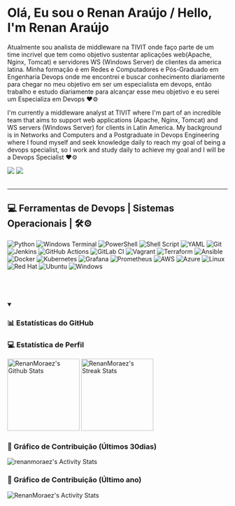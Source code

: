 # Olá, Eu sou o Renan Araújo / Hello, I'm Renan Araújo

 Atualmente sou analista de middleware na TIVIT onde faço parte de um time incrivel que tem como objetivo sustentar aplicações web(Apache, Nginx, Tomcat) e servidores WS (Windows Server) de clientes da america latina. Minha formação é em Redes e Computadores e Pós-Graduado em Engenharia Devops onde me encontrei e buscar conhecimento diariamente para chegar no meu objetivo em ser um especialista em devops, então trabalho e estudo diariamente para alcançar esse meu objetivo e eu serei um Especializa em Devops ❤⚙

 I'm currently a middleware analyst at TIVIT where I'm part of an incredible team that aims to support web applications (Apache, Nginx, Tomcat) and WS servers (Windows Server) for clients in Latin America. My background is in Networks and Computers and a Postgraduate in Devops Engineering where I found myself and seek knowledge daily to reach my goal of being a devops specialist, so I work and study daily to achieve my goal and I will be a Devops Specialist ❤⚙

<div>
  <a href = "mailto:renanmoraesaraujo@gmail.com"><img src="https://img.shields.io/badge/-Gmail-%23333?style=for-the-badge&logo=gmail&logoColor=white" target="_blank"></a>
  <a href="https://www.linkedin.com/in/renan-moraes-548298b5/" target="_blank"><img src="https://img.shields.io/badge/-LinkedIn-%230077B5?style=for-the-badge&logo=linkedin&logoColor=white" target="_blank"></a>
</div>
<br/>

___

## 💻 Ferramentas de Devops | Sistemas Operacionais | 🛠⚙

![Python](https://img.shields.io/badge/python-3670A0?style=for-the-badge&logo=python&logoColor=ffdd54) ![Windows Terminal](https://img.shields.io/badge/Windows%20Terminal-%234D4D4D.svg?style=for-the-badge&logo=windows-terminal&logoColor=white) ![PowerShell](https://img.shields.io/badge/PowerShell-%235391FE.svg?style=for-the-badge&logo=powershell&logoColor=white) ![Shell Script](https://img.shields.io/badge/shell_script-%23121011.svg?style=for-the-badge&logo=gnu-bash&logoColor=white) ![YAML](https://img.shields.io/badge/yaml-%23ffffff.svg?style=for-the-badge&logo=yaml&logoColor=151515) ![Git](https://img.shields.io/badge/git-%23F05033.svg?style=for-the-badge&logo=git&logoColor=white) ![Jenkins](https://img.shields.io/badge/jenkins-%232C5263.svg?style=for-the-badge&logo=jenkins&logoColor=white) ![GitHub Actions](https://img.shields.io/badge/github%20actions-%232671E5.svg?style=for-the-badge&logo=githubactions&logoColor=white) ![GitLab CI](https://img.shields.io/badge/gitlab%20ci-%23181717.svg?style=for-the-badge&logo=gitlab&logoColor=white) ![Vagrant](https://img.shields.io/badge/vagrant-%231563FF.svg?style=for-the-badge&logo=vagrant&logoColor=white) ![Terraform](https://img.shields.io/badge/terraform-%235835CC.svg?style=for-the-badge&logo=terraform&logoColor=white) ![Ansible](https://img.shields.io/badge/ansible-%231A1918.svg?style=for-the-badge&logo=ansible&logoColor=white) ![Docker](https://img.shields.io/badge/docker-%230db7ed.svg?style=for-the-badge&logo=docker&logoColor=white) ![Kubernetes](https://img.shields.io/badge/kubernetes-%23326ce5.svg?style=for-the-badge&logo=kubernetes&logoColor=white) ![Grafana](https://img.shields.io/badge/grafana-%23F46800.svg?style=for-the-badge&logo=grafana&logoColor=white) ![Prometheus](https://img.shields.io/badge/Prometheus-E6522C?style=for-the-badge&logo=Prometheus&logoColor=white) ![AWS](https://img.shields.io/badge/AWS-%23FF9900.svg?style=for-the-badge&logo=amazon-aws&logoColor=white) ![Azure](https://img.shields.io/badge/azure-%230072C6.svg?style=for-the-badge&logo=microsoftazure&logoColor=white) ![Linux](https://img.shields.io/badge/Linux-FCC624?style=for-the-badge&logo=linux&logoColor=black) ![Red Hat](https://img.shields.io/badge/Red%20Hat-EE0000?style=for-the-badge&logo=redhat&logoColor=white) ![Ubuntu](https://img.shields.io/badge/Ubuntu-E95420?style=for-the-badge&logo=ubuntu&logoColor=white) ![Windows](https://img.shields.io/badge/Windows-0078D6?style=for-the-badge&logo=windows&logoColor=white)

<br>

#

###

<details open>
  <summary><h3>📊 Estatísticas do GitHub</h3></summary>
   
  <h3>💻 Estatística de Perfil</h3>
  <img alt="RenanMoraez's Github Stats" src="https://github-readme-stats-sigma-five.vercel.app/api/?username=RenanMoraez&show_icons=true&theme=tokyonight&hide_border=true" height="165px"/></a>  
  <img alt="RenanMoraez's Streak Stats" src="https://streak-stats.demolab.com/?user=RenanMoraez&theme=tokyonight&hide_border=true" height="165px"/></a>
  <br/>
  
  <h3>💪 Gráfico de Contribuição (Últimos 30dias)</h3>
  <img alt="renanmoraez's Activity Stats" src="https://github-readme-activity-graph.cyclic.app/graph/?username=RenanMoraez&theme=tokyo-night&hide_border=true"/></a>
  <br/>
  
  <h3>🦾 Gráfico de Contribuição (Último ano)</h3>
  <img alt="RenanMoraez's Activity Stats" src="http://github-profile-summary-cards.vercel.app/api/cards/profile-details?username=RenanMoraez&theme=tokyonight&hide_border=true"/></a>
  <br>

</details>  
